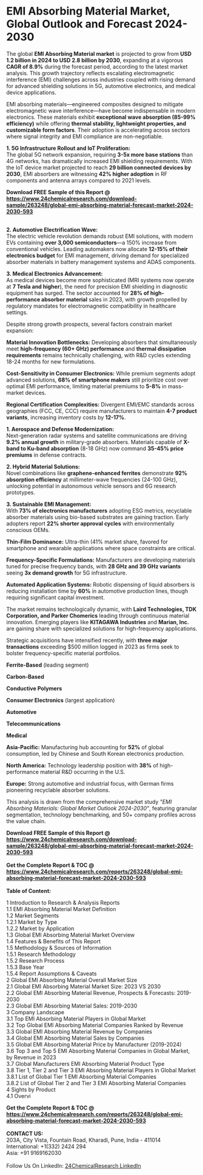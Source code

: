 <h1>EMI Absorbing Material Market, Global Outlook and Forecast 2024-2030</h1><p>The global <strong>EMI Absorbing Material market</strong> is projected to grow from <strong>USD 1.2 billion in 2024 to USD 2.8 billion by 2030</strong>, expanding at a vigorous <strong>CAGR of 8.9%</strong> during the forecast period, according to the latest market analysis. This growth trajectory reflects escalating electromagnetic interference (EMI) challenges across industries coupled with rising demand for advanced shielding solutions in 5G, automotive electronics, and medical device applications.</p><p>EMI absorbing materials—engineered composites designed to mitigate electromagnetic wave interference—have become indispensable in modern electronics. These materials exhibit <strong>exceptional wave absorption (85-99% efficiency)</strong> while offering <strong>thermal stability, lightweight properties, and customizable form factors</strong>. Their adoption is accelerating across sectors where signal integrity and EMI compliance are non-negotiable.</p><p><strong>1. 5G Infrastructure Rollout and IoT Proliferation:</strong><br>
The global 5G network expansion, requiring <strong>3-5x more base stations</strong> than 4G networks, has dramatically increased EMI shielding requirements. With the IoT device market projected to reach <strong>29 billion connected devices by 2030</strong>, EMI absorbers are witnessing <strong>42% higher adoption</strong> in RF components and antenna arrays compared to 2021 levels.</p><div><b>Download FREE Sample of this Report @ 
            <a href="https://www.24chemicalresearch.com/download-sample/263248/global-emi-absorbing-material-forecast-market-2024-2030-593">
            https://www.24chemicalresearch.com/download-sample/263248/global-emi-absorbing-material-forecast-market-2024-2030-593</a></b></div><br><p><strong>2. Automotive Electrification Wave:</strong><br>
The electric vehicle revolution demands robust EMI solutions, with modern EVs containing <strong>over 3,000 semiconductors</strong>—a 150% increase from conventional vehicles. Leading automakers now allocate <strong>12-15% of their electronics budget</strong> for EMI management, driving demand for specialized absorber materials in battery management systems and ADAS components.</p><p><strong>3. Medical Electronics Advancement:</strong><br>
As medical devices become more sophisticated (MRI systems now operate at <strong>7 Tesla and higher</strong>), the need for precision EMI shielding in diagnostic equipment has surged. The sector accounted for <strong>28% of high-performance absorber material</strong> sales in 2023, with growth propelled by regulatory mandates for electromagnetic compatibility in healthcare settings.</p><p>Despite strong growth prospects, several factors constrain market expansion:</p><p><strong>Material Innovation Bottlenecks:</strong> Developing absorbers that simultaneously meet <strong>high-frequency (60+ GHz) performance</strong> and <strong>thermal dissipation requirements</strong> remains technically challenging, with R&amp;D cycles extending 18-24 months for new formulations.</p><p><strong>Cost-Sensitivity in Consumer Electronics:</strong> While premium segments adopt advanced solutions, <strong>68% of smartphone makers</strong> still prioritize cost over optimal EMI performance, limiting material premiums to <strong>5-8%</strong> in mass-market devices.</p><p><strong>Regional Certification Complexities:</strong> Divergent EMI/EMC standards across geographies (FCC, CE, CCC) require manufacturers to maintain <strong>4-7 product variants</strong>, increasing inventory costs by <strong>12-17%</strong>.</p><p><strong>1. Aerospace and Defense Modernization:</strong><br>
Next-generation radar systems and satellite communications are driving <strong>9.2% annual growth</strong> in military-grade absorbers. Materials capable of <strong>X-band to Ku-band absorption</strong> (8-18 GHz) now command <strong>35-45% price premiums</strong> in defense contracts.</p><p><strong>2. Hybrid Material Solutions:</strong><br>
Novel combinations like <strong>graphene-enhanced ferrites</strong> demonstrate <strong>92% absorption efficiency</strong> at millimeter-wave frequencies (24-100 GHz), unlocking potential in autonomous vehicle sensors and 6G research prototypes.</p><p><strong>3. Sustainable EMI Management:</strong><br>
With <strong>73% of electronics manufacturers</strong> adopting ESG metrics, recyclable absorber materials using bio-based substrates are gaining traction. Early adopters report <strong>22% shorter approval cycles</strong> with environmentally conscious OEMs.</p><p><strong>Thin-Film Dominance:</strong> Ultra-thin (41% market share, favored for smartphone and wearable applications where space constraints are critical.</p><p><strong>Frequency-Specific Formulations:</strong> Manufacturers are developing materials tuned for precise frequency bands, with <strong>28 GHz and 39 GHz variants</strong> seeing <strong>3x demand growth</strong> for 5G infrastructure.</p><p><strong>Automated Application Systems:</strong> Robotic dispensing of liquid absorbers is reducing installation time by <strong>60%</strong> in automotive production lines, though requiring significant capital investment.</p><p>The market remains technologically dynamic, with <strong>Laird Technologies, TDK Corporation, and Parker Chomerics</strong> leading through continuous material innovation. Emerging players like <strong>KITAGAWA Industries</strong> and <strong>Marian, Inc.</strong> are gaining share with specialized solutions for high-frequency applications.</p><p>Strategic acquisitions have intensified recently, with <strong>three major transactions</strong> exceeding $500 million logged in 2023 as firms seek to bolster frequency-specific material portfolios.</p><p><strong>Ferrite-Based</strong> (leading segment)</p><p><strong>Carbon-Based</strong></p><p><strong>Conductive Polymers</strong></p><p><strong>Consumer Electronics</strong> (largest application)</p><p><strong>Automotive</strong></p><p><strong>Telecommunications</strong></p><p><strong>Medical</strong></p><p><strong>Asia-Pacific:</strong> Manufacturing hub accounting for <strong>52%</strong> of global consumption, led by Chinese and South Korean electronics production.</p><p><strong>North America:</strong> Technology leadership position with <strong>38%</strong> of high-performance material R&amp;D occurring in the U.S.</p><p><strong>Europe:</strong> Strong automotive and industrial focus, with German firms pioneering recyclable absorber solutions.</p><p>This analysis is drawn from the comprehensive market study <em>"EMI Absorbing Materials: Global Market Outlook 2024-2030"</em>, featuring granular segmentation, technology benchmarking, and 50+ company profiles across the value chain.</p><div><b>Download FREE Sample of this Report @ 
            <a href="https://www.24chemicalresearch.com/download-sample/263248/global-emi-absorbing-material-forecast-market-2024-2030-593">
            https://www.24chemicalresearch.com/download-sample/263248/global-emi-absorbing-material-forecast-market-2024-2030-593</a></b></div><br><div><b>Get the Complete Report & TOC @ 
            <a href="https://www.24chemicalresearch.com/reports/263248/global-emi-absorbing-material-forecast-market-2024-2030-593">
            https://www.24chemicalresearch.com/reports/263248/global-emi-absorbing-material-forecast-market-2024-2030-593</a></b></div><br>
            <b>Table of Content:</b><p>1 Introduction to Research & Analysis Reports<br />
    1.1 EMI Absorbing Material Market Definition<br />
    1.2 Market Segments<br />
        1.2.1 Market by Type<br />
        1.2.2 Market by Application<br />
    1.3 Global EMI Absorbing Material Market Overview<br />
    1.4 Features & Benefits of This Report<br />
    1.5 Methodology & Sources of Information<br />
        1.5.1 Research Methodology<br />
        1.5.2 Research Process<br />
        1.5.3 Base Year<br />
        1.5.4 Report Assumptions & Caveats<br />
2 Global EMI Absorbing Material Overall Market Size<br />
    2.1 Global EMI Absorbing Material Market Size: 2023 VS 2030<br />
    2.2 Global EMI Absorbing Material Revenue, Prospects & Forecasts: 2019-2030<br />
    2.3 Global EMI Absorbing Material Sales: 2019-2030<br />
3 Company Landscape<br />
    3.1 Top EMI Absorbing Material Players in Global Market<br />
    3.2 Top Global EMI Absorbing Material Companies Ranked by Revenue<br />
    3.3 Global EMI Absorbing Material Revenue by Companies<br />
    3.4 Global EMI Absorbing Material Sales by Companies<br />
    3.5 Global EMI Absorbing Material Price by Manufacturer (2019-2024)<br />
    3.6 Top 3 and Top 5 EMI Absorbing Material Companies in Global Market, by Revenue in 2023<br />
    3.7 Global Manufacturers EMI Absorbing Material Product Type<br />
    3.8 Tier 1, Tier 2 and Tier 3 EMI Absorbing Material Players in Global Market<br />
        3.8.1 List of Global Tier 1 EMI Absorbing Material Companies<br />
        3.8.2 List of Global Tier 2 and Tier 3 EMI Absorbing Material Companies<br />
4 Sights by Product<br />
    4.1 Overvi</p><div><b>Get the Complete Report & TOC @ 
            <a href="https://www.24chemicalresearch.com/reports/263248/global-emi-absorbing-material-forecast-market-2024-2030-593">
            https://www.24chemicalresearch.com/reports/263248/global-emi-absorbing-material-forecast-market-2024-2030-593</a></b></div><br><b>CONTACT US:</b><br>
            203A, City Vista, Fountain Road, Kharadi, Pune, India - 411014<br>
            International: +1(332) 2424 294<br>
            Asia: +91 9169162030 <br><br>
            Follow Us On LinkedIn: <a href="https://www.linkedin.com/company/24chemicalresearch/">24ChemicalResearch LinkedIn</a>